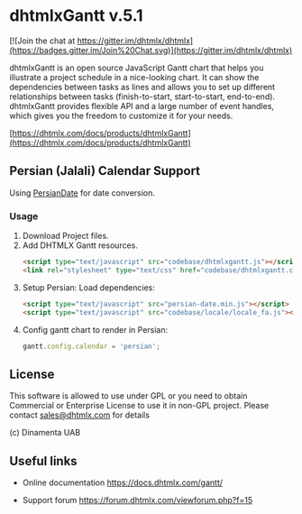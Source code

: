 
dhtmlxGantt v.5.1
=================

[![Join the chat at https://gitter.im/dhtmlx/dhtmlx](https://badges.gitter.im/Join%20Chat.svg)](https://gitter.im/dhtmlx/dhtmlx) 

dhtmlxGantt is an open source JavaScript Gantt chart that helps you illustrate a project schedule in a nice-looking chart. It can show the dependencies between tasks as lines and allows you to set up different relationships between tasks (finish-to-start, start-to-start, end-to-end). dhtmlxGantt provides flexible API and a large number of event handles, which gives you the freedom to customize it for your needs. 

[https://dhtmlx.com/docs/products/dhtmlxGantt](https://dhtmlx.com/docs/products/dhtmlxGantt)


Persian (Jalali) Calendar Support
---------
Using [PersianDate](https://github.com/babakhani/PersianDate) for date conversion.

### Usage
1. Download Project files.
2. Add DHTMLX Gantt resources.
    ```html
    <script type="text/javascript" src="codebase/dhtmlxgantt.js"></script>
    <link rel="stylesheet" type="text/css" href="codebase/dhtmlxgantt.css">
    ```
3. Setup Persian:
    Load dependencies:
    ```html
    <script type="text/javascript" src="persian-date.min.js"></script>
    <script type="text/javascript" src="codebase/locale/locale_fa.js"></script>
    ```
4. Config gantt chart to render in Persian:
   ```javascript
   gantt.config.calendar = 'persian';
   ```


License
----------

This software is allowed to use under GPL or you need to obtain Commercial or Enterprise License
to use it in non-GPL project. Please contact sales@dhtmlx.com for details

(c) Dinamenta UAB


Useful links
-------------

- Online  documentation
  https://docs.dhtmlx.com/gantt/
  
- Support forum
  https://forum.dhtmlx.com/viewforum.php?f=15
